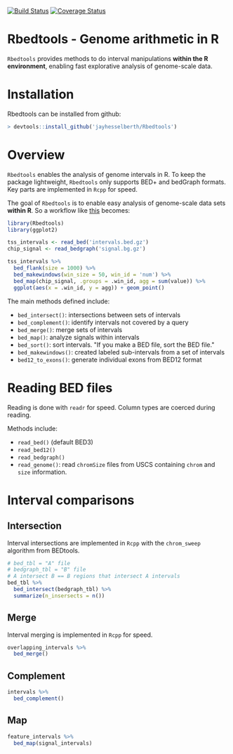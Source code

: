 [![Build Status](https://travis-ci.com/jayhesselberth/Rbedtools.svg?token=Q9WRSyqYnpS7KpFfTscp&branch=master)](https://travis-ci.com/jayhesselberth/Rbedtools) [![Coverage Status](https://img.shields.io/codecov/c/github/jayhesselberth/Rbedtools/master.svg)](https://codecov.io/github/jayhesselberth/Rbedtools?branch=master)

Rbedtools - Genome arithmetic in R
==================================

`Rbedtools` provides methods to do interval manipulations **within the R environment**, enabling fast explorative analysis of genome-scale data.

Installation
============

Rbedtools can be installed from github:

``` r
> devtools::install_github('jayhesselberth/Rbedtools')
```

Overview
========

`Rbedtools` enables the analysis of genome intervals in R. To keep the package lightweight, `Rbedtools` only supports BED+ and bedGraph formats. Key parts are implemented in `Rcpp` for speed.

The goal of `Rbedtools` is to enable easy analysis of genome-scale data sets **within R**. So a workflow like [this](https://github.com/arq5x/bedtools-protocols/blob/master/bedtools.md#bp3-plot-transcription-factor-occupancy-surrounding-the-transcription-start-site) becomes:

``` r
library(Rbedtools)
library(ggplot2)

tss_intervals <- read_bed('intervals.bed.gz')
chip_signal <- read_bedgraph('signal.bg.gz')

tss_intervals %>%
  bed_flank(size = 1000) %>%
  bed_makewindows(win_size = 50, win_id = 'num') %>%
  bed_map(chip_signal, .groups = .win_id, agg = sum(value)) %>%
  ggplot(aes(x = .win_id, y = agg)) + geom_point()
```

The main methods defined include:

-   `bed_intersect()`: intersections between sets of intervals
-   `bed_complement()`: identify intervals not covered by a query
-   `bed_merge()`: merge sets of intervals
-   `bed_map()`: analyze signals within intervals
-   `bed_sort()`: sort intervals. "If you make a BED file, sort the BED file."
-   `bed_makewindows()`: created labeled sub-intervals from a set of intervals
-   `bed12_to_exons()`: generate individual exons from BED12 format

Reading BED files
=================

Reading is done with `readr` for speed. Column types are coerced during reading.

Methods include:

-   `read_bed()` (default BED3)
-   `read_bed12()`
-   `read_bedgraph()`
-   `read_genome()`: read `chromSize` files from USCS containing `chrom` and `size` information.

Interval comparisons
====================

Intersection
------------

Interval intersections are implemented in `Rcpp` with the `chrom_sweep` algorithm from BEDtools.

``` r
# bed_tbl = "A" file
# bedgraph_tbl = "B" file
# A intersect B == B regions that intersect A intervals
bed_tbl %>%
  bed_intersect(bedgraph_tbl) %>%
  summarize(n_insersects = n())
```

Merge
-----

Interval merging is implemented in `Rcpp` for speed.

``` r
overlapping_intervals %>%
  bed_merge()
```

Complement
----------

``` r
intervals %>%
  bed_complement()
```

Map
---

``` r
feature_intervals %>%
  bed_map(signal_intervals)
```
